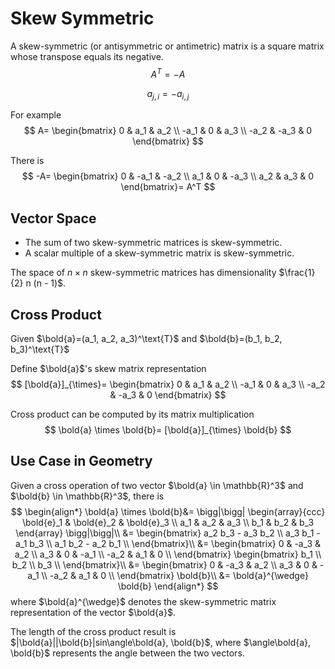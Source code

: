 # Skew Symmetric

A skew-symmetric (or antisymmetric or antimetric) matrix is a square matrix whose transpose equals its negative.
$$
A^T=-A
$$

$$
a_{j,i} = -a_{i,j}
$$

For example
$$
A=
\begin{bmatrix}
      0 & a_1 & a_2 \\
      -a_1 & 0 & a_3 \\
      -a_2 & -a_3 & 0
\end{bmatrix}
$$

There is
$$
-A=
\begin{bmatrix}
      0 & -a_1 & -a_2 \\
      a_1 & 0 & -a_3 \\
      a_2 & a_3 & 0
\end{bmatrix}=
A^T
$$

## Vector Space 

* The sum of two skew-symmetric matrices is skew-symmetric.
* A scalar multiple of a skew-symmetric matrix is skew-symmetric.

The space of $n \times n$ skew-symmetric matrices has dimensionality $\frac{1}{2} n (n - 1)$.

## Cross Product

Given $\bold{a}=(a_1, a_2, a_3)^\text{T}$ and $\bold{b}=(b_1, b_2, b_3)^\text{T}$

Define $\bold{a}$'s skew matrix representation
$$
[\bold{a}]_{\times}=
\begin{bmatrix}
      0 & a_1 & a_2 \\
      -a_1 & 0 & a_3 \\
      -a_2 & -a_3 & 0
\end{bmatrix}
$$

Cross product can be computed by its matrix multiplication 
$$
\bold{a} \times \bold{b}=
[\bold{a}]_{\times} \bold{b}
$$

## Use Case in Geometry

Given a cross operation of two vector $\bold{a} \in \mathbb{R}^3$ and $\bold{b} \in \mathbb{R}^3$, there is
$$
\begin{align*}
\bold{a} \times \bold{b}&=
\bigg|\bigg|
\begin{array}{ccc}
      \bold{e}_1 & \bold{e}_2 & \bold{e}_3 \\
      a_1 & a_2 & a_3 \\
      b_1 & b_2 & b_3
\end{array}
\bigg|\bigg|\\ &=
\begin{bmatrix}
      a_2 b_3 - a_3 b_2 \\
      a_3 b_1 - a_1 b_3 \\
      a_1 b_2 - a_2 b_1 \\
\end{bmatrix}\\ &=
\begin{bmatrix}
      0 & -a_3 & a_2 \\
      a_3 & 0 & -a_1 \\
      -a_2 & a_1 & 0 \\
\end{bmatrix}
\begin{bmatrix}
      b_1 \\
      b_2 \\
      b_3 \\
\end{bmatrix}\\ &=
\begin{bmatrix}
      0 & -a_3 & a_2 \\
      a_3 & 0 & -a_1 \\
      -a_2 & a_1 & 0 \\
\end{bmatrix}
\bold{b}\\ &=
\bold{a}^{\wedge} \bold{b}
\end{align*}
$$
where $\bold{a}^{\wedge}$ denotes the skew-symmetric matrix representation of the vector $\bold{a}$.

The length of the cross product result is $|\bold{a}||\bold{b}|sin\angle\bold{a}, \bold{b}$, where $\angle\bold{a}, \bold{b}$ represents the angle between the two vectors.